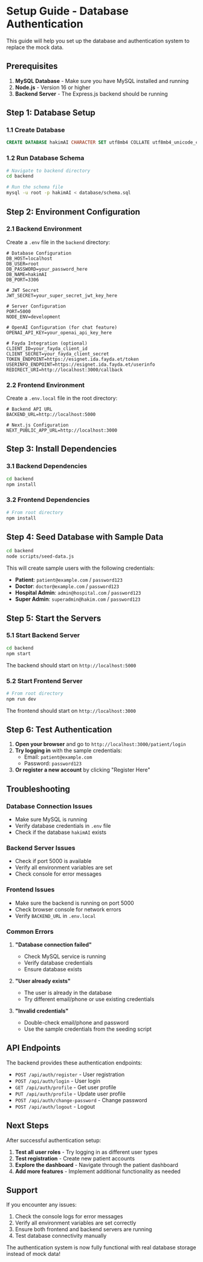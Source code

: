 # Setup Guide - Database Authentication

This guide will help you set up the database and authentication system to replace the mock data.

## Prerequisites

1. **MySQL Database** - Make sure you have MySQL installed and running
2. **Node.js** - Version 16 or higher
3. **Backend Server** - The Express.js backend should be running

## Step 1: Database Setup

### 1.1 Create Database
```sql
CREATE DATABASE hakimAI CHARACTER SET utf8mb4 COLLATE utf8mb4_unicode_ci;
```

### 1.2 Run Database Schema
```bash
# Navigate to backend directory
cd backend

# Run the schema file
mysql -u root -p hakimAI < database/schema.sql
```

## Step 2: Environment Configuration

### 2.1 Backend Environment
Create a `.env` file in the `backend` directory:

```env
# Database Configuration
DB_HOST=localhost
DB_USER=root
DB_PASSWORD=your_password_here
DB_NAME=hakimAI
DB_PORT=3306

# JWT Secret
JWT_SECRET=your_super_secret_jwt_key_here

# Server Configuration
PORT=5000
NODE_ENV=development

# OpenAI Configuration (for chat feature)
OPENAI_API_KEY=your_openai_api_key_here

# Fayda Integration (optional)
CLIENT_ID=your_fayda_client_id
CLIENT_SECRET=your_fayda_client_secret
TOKEN_ENDPOINT=https://esignet.ida.fayda.et/token
USERINFO_ENDPOINT=https://esignet.ida.fayda.et/userinfo
REDIRECT_URI=http://localhost:3000/callback
```

### 2.2 Frontend Environment
Create a `.env.local` file in the root directory:

```env
# Backend API URL
BACKEND_URL=http://localhost:5000

# Next.js Configuration
NEXT_PUBLIC_APP_URL=http://localhost:3000
```

## Step 3: Install Dependencies

### 3.1 Backend Dependencies
```bash
cd backend
npm install
```

### 3.2 Frontend Dependencies
```bash
# From root directory
npm install
```

## Step 4: Seed Database with Sample Data

```bash
cd backend
node scripts/seed-data.js
```

This will create sample users with the following credentials:

- **Patient**: `patient@example.com` / `password123`
- **Doctor**: `doctor@example.com` / `password123`
- **Hospital Admin**: `admin@hospital.com` / `password123`
- **Super Admin**: `superadmin@hakim.com` / `password123`

## Step 5: Start the Servers

### 5.1 Start Backend Server
```bash
cd backend
npm start
```

The backend should start on `http://localhost:5000`

### 5.2 Start Frontend Server
```bash
# From root directory
npm run dev
```

The frontend should start on `http://localhost:3000`

## Step 6: Test Authentication

1. **Open your browser** and go to `http://localhost:3000/patient/login`
2. **Try logging in** with the sample credentials:
   - Email: `patient@example.com`
   - Password: `password123`
3. **Or register a new account** by clicking "Register Here"

## Troubleshooting

### Database Connection Issues
- Make sure MySQL is running
- Verify database credentials in `.env` file
- Check if the database `hakimAI` exists

### Backend Server Issues
- Check if port 5000 is available
- Verify all environment variables are set
- Check console for error messages

### Frontend Issues
- Make sure the backend is running on port 5000
- Check browser console for network errors
- Verify `BACKEND_URL` in `.env.local`

### Common Errors

1. **"Database connection failed"**
   - Check MySQL service is running
   - Verify database credentials
   - Ensure database exists

2. **"User already exists"**
   - The user is already in the database
   - Try different email/phone or use existing credentials

3. **"Invalid credentials"**
   - Double-check email/phone and password
   - Use the sample credentials from the seeding script

## API Endpoints

The backend provides these authentication endpoints:

- `POST /api/auth/register` - User registration
- `POST /api/auth/login` - User login
- `GET /api/auth/profile` - Get user profile
- `PUT /api/auth/profile` - Update user profile
- `POST /api/auth/change-password` - Change password
- `POST /api/auth/logout` - Logout

## Next Steps

After successful authentication setup:

1. **Test all user roles** - Try logging in as different user types
2. **Test registration** - Create new patient accounts
3. **Explore the dashboard** - Navigate through the patient dashboard
4. **Add more features** - Implement additional functionality as needed

## Support

If you encounter any issues:

1. Check the console logs for error messages
2. Verify all environment variables are set correctly
3. Ensure both frontend and backend servers are running
4. Test database connectivity manually

The authentication system is now fully functional with real database storage instead of mock data! 